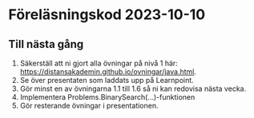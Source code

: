 # Föreläsningskod 2023-10-10

## Till nästa gång

1. Säkerställ att ni gjort alla övningar på nivå 1 här: <https://distansakademin.github.io/ovningar/java.html>.
2. Se över presentaten som laddats upp på Learnpoint.
3. Gör minst en av övningarna 1.1 till 1.6 så ni kan redovisa nästa vecka.
4. Implementera Problems.BinarySearch(...)-funktionen
4. Gör resterande övningar i presentationen.
